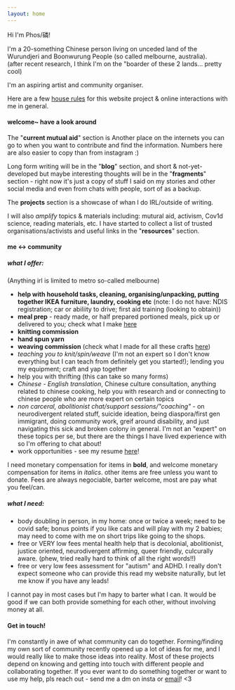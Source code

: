 ```yaml
---
layout: home
---
```


Hi I'm Phos/磷!  

I'm a 20-something Chinese person living on unceded land of the Wurundjeri and Boonwurung People (so called melbourne, australia).  
(after recent research, I think I'm on the "boarder of these 2 lands... pretty cool)  

I'm an aspiring artist and community organiser.

Here are a few [house rules](https://phosworld.xyz/house-rules) for this website project & online interactions with me in general.  


#### welcome~ have a look around

The "**current mutual aid**" section is Another place on the internets you can go to when you want to contribute and find the information. Numbers here are also easier to copy than from instagram :)  

Long form writing will be in the "**blog**" section, and short & not-yet-developed but maybe interesting thoughts will be in the "**fragments**" section - right now it's just a copy of stuff I said on my stories and other social media and even from chats with people, sort of as a backup.  

The **projects** section is a showcase of whan I do IRL/outside of writing.  

I will also *amplify* topics & materials including: mutural aid, activism, Cov1d science, reading materials, etc. I have started to collect a list of trusted organisations/activists and useful links in the "**resources**" section.  


#### me ↔ community

##### what I offer:
(Anything irl is limited to metro so-called melbourne)
- **help with household tasks, cleaning, organising/unpacking, putting together IKEA furniture, laundry, cooking etc** (note: I do not have: NDIS registration; car or abiliity to drive; first aid training (looking to obtain))
- **meal prep** - ready made, or half prepared portioned meals, pick up or delivered to you; check what I make [here]()
- **knitting commission**
- **hand spun yarn**
- **weaving commission** (check what I made for all these crafts [here]())
- *teaching you to knit/spin/weave* (I'm not an expert so I don't know everything but I can teach from definitely get you started!); lending you my equipment; craft and yap together
- help you with thrifting (this can take so many forms)
- *Chinese - English translation*, Chinese culture consultation, anything related to chinese cooking, help you with research and or connecting to chinese people who are more expert on certain topics
- *non carceral, abolitionist chat/support sessions/"coaching"* - on neurodivergent related stuff, suicide ideation, being diaspora/first gen immigrant, doing community work, greif around disability, and just navigating this sick and broken colony in general. I'm not an "expert" on these topics per se, but there are the things I have lived experience with so I'm offering to chat about!
- work opportunities - see my resume [here]()!

I need monetary compensation for items in **bold**, and welcome monetary compensation for items in *italics*. other items are free unless you want to donate. Fees are always negociable, barter welcome, most are pay what you feel/can.

##### what I need:
- body doubling in person, in my home: once or twice a week; need to be covid safe; bonus points if you like cats and will play with my 2 babies; may need to come with me on short trips like going to the shops.
- free or VERY low fees mental health help that is decolonial, abolitionist, justice oriented, neurodivergent affirming, queer friendly, culcurally aware. (phew, tried really hard to think of all the right words!!)
- free or very low fees assessment for "autism" and ADHD. I really don't expect someone who can provide this read my website naturally, but let me know if you have any leads!

I cannot pay in most cases but I'm hapy to barter what I can. It would be good if we can both provide something for each other, without involving money at all.

#### Get in touch!

I'm constantly in awe of what community can do together. Forming/finding my own sort of community recently opened up a lot of ideas for me, and I would really like to make those ideas into reality. Most of these projects depend on knowing and getting into touch with different people and collaborating together. If you ever want to do something together or want to use my help, pls reach out - send me a dm on insta or [email](mailto:contact.phosworld@protonmail.com)! <3